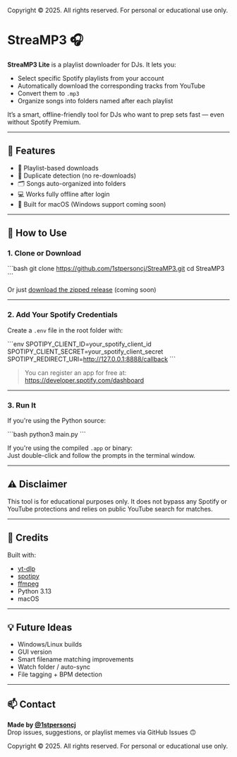 Copyright © 2025. All rights reserved. For personal or educational use only.
# StreaMP3 🎧

**StreaMP3 Lite** is a playlist downloader for DJs. It lets you:
- Select specific Spotify playlists from your account
- Automatically download the corresponding tracks from YouTube
- Convert them to `.mp3`
- Organize songs into folders named after each playlist

It’s a smart, offline-friendly tool for DJs who want to prep sets fast — even without Spotify Premium.

---

## 🔧 Features
- 🎯 Playlist-based downloads
- 🧠 Duplicate detection (no re-downloads)
- 🗂 Songs auto-organized into folders
- 💻 Works fully offline after login
- 🍎 Built for macOS (Windows support coming soon)

---

## 🚀 How to Use

### 1. Clone or Download

\`\`\`bash
git clone https://github.com/1stpersoncj/StreaMP3.git
cd StreaMP3
\`\`\`

Or just [download the zipped release](#) (coming soon)

---

### 2. Add Your Spotify Credentials

Create a `.env` file in the root folder with:

\`\`\`env
SPOTIPY_CLIENT_ID=your_spotify_client_id
SPOTIPY_CLIENT_SECRET=your_spotify_client_secret
SPOTIPY_REDIRECT_URI=http://127.0.0.1:8888/callback
\`\`\`

> You can register an app for free at: https://developer.spotify.com/dashboard

---

### 3. Run It

If you're using the Python source:

\`\`\`bash
python3 main.py
\`\`\`

If you're using the compiled `.app` or binary:  
Just double-click and follow the prompts in the terminal window.

---

## ⚠️ Disclaimer

This tool is for educational purposes only. It does not bypass any Spotify or YouTube protections and relies on public YouTube search for matches.

---

## 🧠 Credits

Built with:
- [yt-dlp](https://github.com/yt-dlp/yt-dlp)
- [spotipy](https://github.com/plamere/spotipy)
- [ffmpeg](https://ffmpeg.org/)
- Python 3.13
- macOS

---

## 💡 Future Ideas

- Windows/Linux builds
- GUI version
- Smart filename matching improvements
- Watch folder / auto-sync
- File tagging + BPM detection

---

## 📫 Contact

**Made by [@1stpersoncj](https://github.com/1stpersoncj)**  
Drop issues, suggestions, or playlist memes via GitHub Issues 🙃

Copyright © 2025. All rights reserved. For personal or educational use only.
